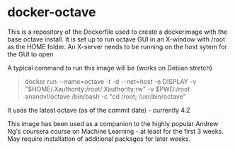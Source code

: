 # docker-octave
This is a repository of the Dockerfile used to create a dockerimage with the base
octave install.  It is set up to run octave GUI in an X-window with /root as the 
HOME folder.  An X-server needs to be running on the host sytem for the GUI to open 

A typical command to run this image will be (works on Debian stretch)

> docker run --name=octave -t -d --net=host -e DISPLAY -v "$HOME/.Xauthority:/root/.Xauthority:rw" -v $PWD:/root anandvl/octave /bin/bash -c "cd /root; /usr/bin/octave"

It uses the latest octave (as of the commit date) - currently 4.2

This image has been used as a companion to the highly popular Andrew Ng's coursera 
course on Machine Learning - at least for the first 3 weeks.  May require installation
of additional packages for later weeks.
